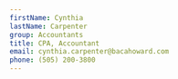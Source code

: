 ```yaml
---
firstName: Cynthia
lastName: Carpenter
group: Accountants
title: CPA, Accountant
email: cynthia.carpenter@bacahoward.com
phone: (505) 200-3800
---
```

